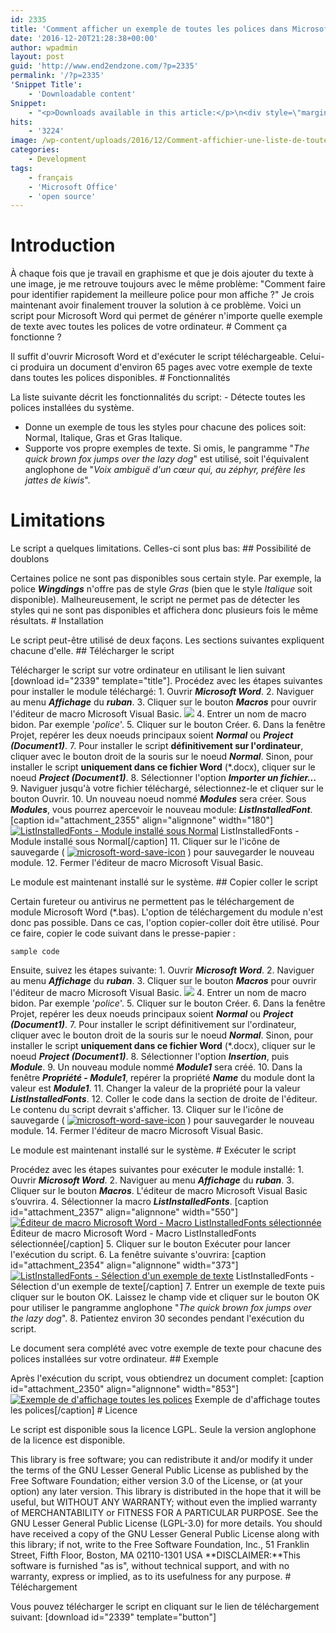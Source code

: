 ```yaml
---
id: 2335
title: 'Comment afficher un exemple de toutes les polices dans Microsoft Word'
date: '2016-12-20T21:28:38+00:00'
author: wpadmin
layout: post
guid: 'http://www.end2endzone.com/?p=2335'
permalink: '/?p=2335'
'Snippet Title':
    - 'Downloadable content'
Snippet:
    - "<p>Downloads available in this article:</p>\n<div style=\"margin-bottom: 18px\">\n<p class=\"nomarginbottom\">Code:</p>\n<ul class=\"fa-ul\">\n<li><a href=\"/download/2339/\"><i class=\"fa-li fa fa-download\" style=\"position: inherit;\"></i>[download id=\"2339\" template=\"title\"]</a></li>\n</ul>\n<p class=\"nomarginbottom\">Exemple de polices:</p>\n<ul class=\"fa-ul\">\n<li><a href=\"/download/2341/\"><i class=\"fa-li fa fa-download\" style=\"position: inherit;\"></i>[download id=\"2341\" template=\"title\"]</a></li>\n</ul>\n</div>\n"
hits:
    - '3224'
image: /wp-content/uploads/2016/12/Comment-affichier-une-liste-de-toutes-les-polices-dans-Microsoft-Word.jpg
categories:
    - Development
tags:
    - français
    - 'Microsoft Office'
    - 'open source'
---
```


# Introduction

À chaque fois que je travail en graphisme et que je dois ajouter du texte à une image, je me retrouve toujours avec le même problème: "Comment faire pour identifier rapidement la meilleure police pour mon affiche ?" Je crois maintenant avoir finalement trouver la solution à ce problème. Voici un script pour Microsoft Word qui permet de générer n'importe quelle exemple de texte avec toutes les polices de votre ordinateur. # Comment ça fonctionne ?

Il suffit d'ouvrir Microsoft Word et d'exécuter le script téléchargeable. Celui-ci produira un document d'environ 65 pages avec votre exemple de texte dans toutes les polices disponibles. # Fonctionnalités

La liste suivante décrit les fonctionnalités du script: - Détecte toutes les polices installées du système.
- Donne un exemple de tous les styles pour chacune des polices soit: Normal, Italique, Gras et Gras Italique.
- Supporte vos propre exemples de texte. Si omis, le pangramme "*The quick brown fox jumps over the lazy dog*" est utilisé, soit l'équivalent anglophone de "*Voix ambiguë d'un cœur qui, au zéphyr, préfère les jattes de kiwis*".

# Limitations

Le script a quelques limitations. Celles-ci sont plus bas: ## Possibilité de doublons

Certaines police ne sont pas disponibles sous certain style. Par exemple, la police ***Wingdings*** n'offre pas de style *Gras* (bien que le style *Italique* soit disponible). Malheureusement, le script ne permet pas de détecter les styles qui ne sont pas disponibles et affichera donc plusieurs fois le même résultats. # Installation

Le script peut-être utilisé de deux façons. Les sections suivantes expliquent chacune d'elle. ## Télécharger le script

Télécharger le script sur votre ordinateur en utilisant le lien suivant \[download id="2339" template="title"\]. Procédez avec les étapes suivantes pour installer le module téléchargé: 1. Ouvrir ***Microsoft Word***.
2. Naviguer au menu ***Affichage*** du ***ruban***.
3. Cliquer sur le bouton ***Macros*** pour ouvrir l'éditeur de macro Microsoft Visual Basic. [![](https://www.end2endzone.com/wp-content/uploads/2016/12/Microsoft-Word-Menu-Macros-du-Ruban.jpg)](https://www.end2endzone.com/wp-content/uploads/2016/12/Microsoft-Word-Menu-Macros-du-Ruban.jpg)
4. Entrer un nom de macro bidon. Par exemple '*police*'.
5. Cliquer sur le bouton <span class="button3D">Créer</span>.
6. Dans la fenêtre Projet, repérer les deux noeuds principaux soient ***Normal*** ou ***Project (Document1)***.
7. Pour installer le script **définitivement sur l'ordinateur**, cliquer avec le bouton droit de la souris sur le noeud ***Normal***. Sinon, pour installer le script **uniquement dans ce fichier Word** (\*.docx), cliquer sur le noeud ***Project (Document1)***.
8. Sélectionner l'option ***Importer un fichier...***
9. Naviguer jusqu'à votre fichier téléchargé, sélectionnez-le et cliquer sur le bouton <span class="button3D">Ouvrir</span>.
10. Un nouveau noeud nommé ***Modules*** sera créer. Sous ***Modules***, vous pourrez apercevoir le nouveau module: ***ListInstalledFont***. \[caption id="attachment\_2355" align="alignnone" width="180"\][![ListInstalledFonts - Module installé sous Normal](https://www.end2endzone.com/wp-content/uploads/2016/12/ListInstalledFonts-Module-installé-sous-Normal.jpg)](https://www.end2endzone.com/wp-content/uploads/2016/12/ListInstalledFonts-Module-installé-sous-Normal.jpg) ListInstalledFonts - Module installé sous Normal\[/caption\]
11. Cliquer sur le l'icône de sauvegarde ( [![microsoft-word-save-icon](https://www.end2endzone.com/wp-content/uploads/2016/12/Microsoft-Word-Save-icon.jpg)](https://www.end2endzone.com/wp-content/uploads/2016/12/Microsoft-Word-Save-icon.jpg) ) pour sauvegarder le nouveau module.
12. Fermer l'éditeur de macro Microsoft Visual Basic.

Le module est maintenant installé sur le système. ## Copier coller le script

Certain fureteur ou antivirus ne permettent pas le téléchargement de module Microsoft Word (\*.bas). L'option de téléchargement du module n'est donc pas possible. Dans ce cas, l'option copier-coller doit être utilisé. Pour ce faire, copier le code suivant dans le presse-papier :

```
sample code
```

Ensuite, suivez les étapes suivante: 1. Ouvrir ***Microsoft Word***.
2. Naviguer au menu ***Affichage*** du ***ruban***.
3. Cliquer sur le bouton ***Macros*** pour ouvrir l'éditeur de macro Microsoft Visual Basic. [![](https://www.end2endzone.com/wp-content/uploads/2016/12/Microsoft-Word-Menu-Macros-du-Ruban.jpg)](https://www.end2endzone.com/wp-content/uploads/2016/12/Microsoft-Word-Menu-Macros-du-Ruban.jpg)
4. Entrer un nom de macro bidon. Par exemple '*police*'.
5. Cliquer sur le bouton <span class="button3D">Créer</span>.
6. Dans la fenêtre Projet, repérer les deux noeuds principaux soient ***Normal*** ou ***Project (Document1)***.
7. Pour installer le script définitivement sur l'ordinateur, cliquer avec le bouton droit de la souris sur le noeud ***Normal***. Sinon, pour installer le script **uniquement dans ce fichier Word** (\*.docx), cliquer sur le noeud ***Project (Document1)***.
8. Sélectionner l'option ***Insertion***, puis ***Module***.
9. Un nouveau module nommé ***Module1*** sera créé.
10. Dans la fenêtre ***Propriété - Module1***, repérer la propriété ***Name*** du module dont la valeur est ***Module1***.
11. Changer la valeur de la propriété pour la valeur ***ListInstalledFonts***.
12. Coller le code dans la section de droite de l'éditeur. Le contenu du script devrait s'afficher.
13. Cliquer sur le l'icône de sauvegarde ( [![microsoft-word-save-icon](https://www.end2endzone.com/wp-content/uploads/2016/12/Microsoft-Word-Save-icon.jpg)](https://www.end2endzone.com/wp-content/uploads/2016/12/Microsoft-Word-Save-icon.jpg) ) pour sauvegarder le nouveau module.
14. Fermer l'éditeur de macro Microsoft Visual Basic.

Le module est maintenant installé sur le système. # Exécuter le script

Procédez avec les étapes suivantes pour exécuter le module installé: 1. Ouvrir ***Microsoft Word***.
2. Naviguer au menu ***Affichage*** du ***ruban***.
3. Cliquer sur le bouton ***Macros***. L'éditeur de macro Microsoft Visual Basic s’ouvrira.
4. Sélectionner la macro ***ListInstalledFonts***. \[caption id="attachment\_2357" align="alignnone" width="550"\][![Éditeur de macro Microsoft Word - Macro ListInstalledFonts sélectionnée](https://www.end2endzone.com/wp-content/uploads/2016/12/Éditeur-de-macro-Microsoft-Word-Macro-ListInstalledFonts-sélectionnée.jpg)](https://www.end2endzone.com/wp-content/uploads/2016/12/Éditeur-de-macro-Microsoft-Word-Macro-ListInstalledFonts-sélectionnée.jpg) Éditeur de macro Microsoft Word - Macro ListInstalledFonts sélectionnée\[/caption\]
5. Cliquer sur le bouton <span class="button3D">Exécuter</span> pour lancer l'exécution du script.
6. La fenêtre suivante s'ouvrira: \[caption id="attachment\_2354" align="alignnone" width="373"\][![ListInstalledFonts - Sélection d'un exemple de texte](https://www.end2endzone.com/wp-content/uploads/2016/12/ListInstalledFonts-Sélection-dun-exemple-de-texte.jpg)](https://www.end2endzone.com/wp-content/uploads/2016/12/ListInstalledFonts-Sélection-dun-exemple-de-texte.jpg) ListInstalledFonts - Sélection d'un exemple de texte\[/caption\]
7. Entrer un exemple de texte puis cliquer sur le bouton <span class="button3D">OK</span>. Laissez le champ vide et cliquer sur le bouton <span class="button3D">OK</span> pour utiliser le pangramme anglophone "*The quick brown fox jumps over the lazy dog*".
8. Patientez environ 30 secondes pendant l'exécution du script.

Le document sera complété avec votre exemple de texte pour chacune des polices installées sur votre ordinateur. ## Exemple

Après l'exécution du script, vous obtiendrez un document complet: \[caption id="attachment\_2350" align="alignnone" width="853"\][![Exemple de d'affichage toutes les polices](https://www.end2endzone.com/wp-content/uploads/2016/12/Comment-affichier-une-liste-de-toutes-les-polices-dans-Microsoft-Word.jpg)](https://www.end2endzone.com/wp-content/uploads/2016/12/Comment-affichier-une-liste-de-toutes-les-polices-dans-Microsoft-Word.jpg) Exemple de d'affichage toutes les polices\[/caption\] # Licence

Le script est disponible sous la licence LGPL. Seule la version anglophone de la licence est disponible.

This library is free software; you can redistribute it and/or modify it under the terms of the GNU Lesser General Public License as published by the Free Software Foundation; either version 3.0 of the License, or (at your option) any later version. This library is distributed in the hope that it will be useful, but WITHOUT ANY WARRANTY; without even the implied warranty of MERCHANTABILITY or FITNESS FOR A PARTICULAR PURPOSE. See the GNU Lesser General Public License (LGPL-3.0) for more details. You should have received a copy of the GNU Lesser General Public License along with this library; if not, write to the Free Software Foundation, Inc., 51 Franklin Street, Fifth Floor, Boston, MA 02110-1301 USA **DISCLAIMER:**This software is furnished "as is", without technical support, and with no warranty, express or implied, as to its usefulness for any purpose. # Téléchargement

Vous pouvez télécharger le script en cliquant sur le lien de téléchargement suivant: \[download id="2339" template="button"\]